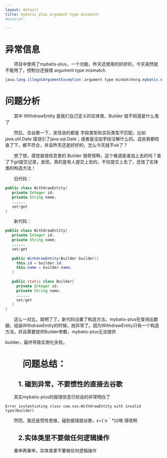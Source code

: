 ```yaml
---
layout: default
title: mybatis plus argument type mismatch
#excerpt: 

---
```


#  异常信息

　　项目中使用了mybatis-plus，一个功能，昨天还使用的好好的，今天突然就不能用了，控制台还报错 argument type mismatch 

```java
java.lang.illegalArgumentException：argument type mismatchorg.mybatis.spring.MyBatisSystemException：netsted exception is org.apache.ibatis.reflection.ReflectionException：Error instantiating class com.xxx.WithdrawEntity with invalid type(Builder) or values(3) , Cause：java.lang.IllegalArgumentException：argument type mismatch
```



# 问题分析

　　其中 WithdrawEntity 是我们自己定义的实体类，Builder 就不知道是什么鬼了

　　然后，去谷歌一下，发现说的都是 字段类型和实际类型不匹配，比如java.util.Date 错误引了java.sql.Date；或者是没加字段注解什么的。这些我都检查了下，都不符合，并且昨天还是好好的，怎么今天就不ok了？

　　想了想，感觉报错信息里的 Builder 很奇怪啊，这个难道是谁加上去的吗？查了下git提交记录，发现，真的是有人提交上去的，不仅提交上去了，还改了实体类的构造方法！

　　旧代码：
　　
```java
public class WithdrawEntity{
   private Integer id;
   private String name;
   ......
   set/get
}
```



　　新代码：
　　
```java
public class WithdrawEntity{
   private Integer id;
   private String name;
   ......
   set/get
   
   public WithdrawEntity(Builder builder){
     this.id = builder.id;
     this.name = builder.name;
   }
   
   public static class Builder{
     private Integer id;
     private String name;
     ......
     set/get
   }
}
```



　　这么一对比，就明了了。新代码设置了构造方法，mybatis-plus在查询出数据，组装WithdrawEntity的时候，抛异常了。因为WithdrawEntity只有一个构造方法，并且需要提供Builder参数，mybatis-plus无法提供

builder，最终导致实例化失败。

# 　　问题总结：

## 　　1. 碰到异常，不要惯性的直接去谷歌

　　其实mybatis-plus的报错信息已经说的非常明白了
　　

	Error instantiating class com.xxx.WithdrawEntity with invalid type(Builder) 

　　然而，我还是惯性思维，碰到报错就谷歌，ε=(´ο｀*)))唉 得改啊

## 　　2.实体类里不要做任何逻辑操作
　　重申再重申，实体类里不要做任何逻辑操作